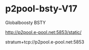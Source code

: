 # p2pool-bsty-V17
Globalboosty 	BSTY 	

http://p2pool.e-pool.net:5853/static/

stratum+tcp://p2pool.e-pool.net:5853